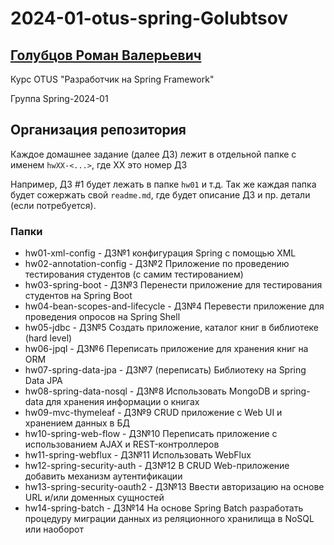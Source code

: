 # 2024-01-otus-spring-Golubtsov


## [Голубцов Роман Валерьевич](https://spb.hh.ru/resume/81e5630fff08b653490039ed1f6f6443323948)

Курс OTUS "Разработчик на Spring Framework"

Группа Spring-2024-01


## Организация репозитория

Каждое домашнее задание (далее ДЗ) лежит в отдельной папке с именем `hwXX-<...>`, где XX это номер ДЗ

Например, ДЗ #1 будет лежать в папке `hw01` и т.д.
Так же каждая папка будет сожержать свой `readme.md`, где будет описание ДЗ и пр. детали (если потребуется).

### Папки
- hw01-xml-config - ДЗ№1 конфигурация Spring с помощью XML
- hw02-annotation-config - ДЗ№2 Приложение по проведению тестирования студентов (с самим тестированием)
- hw03-spring-boot - ДЗ№3 Перенести приложение для тестирования студентов на Spring Boot
- hw04-bean-scopes-and-lifecycle - ДЗ№4 Перевести приложение для проведения опросов на Spring Shell
- hw05-jdbc - ДЗ№5 Создать приложение, каталог книг в библиотеке (hard level)
- hw06-jpql - ДЗ№6 Переписать приложение для хранения книг на ORM
- hw07-spring-data-jpa - ДЗ№7 (переписать) Библиотеку на Spring Data JPA
- hw08-spring-data-nosql - ДЗ№8 Использовать MongoDB и spring-data для хранения информации о книгах
- hw09-mvc-thymeleaf - ДЗ№9 CRUD приложение с Web UI и хранением данных в БД
- hw10-spring-web-flow - ДЗ№10 Переписать приложение с использованием AJAX и REST-контроллеров
- hw11-spring-webflux - ДЗ№11 Использовать WebFlux
- hw12-spring-security-auth - ДЗ№12 В CRUD Web-приложение добавить механизм аутентификации
- hw13-spring-security-oauth2 - ДЗ№13 Ввести авторизацию на основе URL и/или доменных сущностей
- hw14-spring-batch - ДЗ№14 На основе Spring Batch разработать процедуру миграции данных из реляционного хранилища в NoSQL или наоборот
